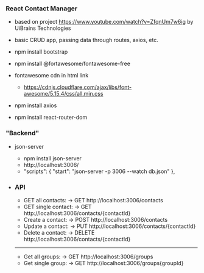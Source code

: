 ### React Contact Manager

-   based on project https://www.youtube.com/watch?v=ZfqnUm7w6ig by UiBrains Technologies

-   basic CRUD app, passing data through routes, axios, etc.
-   npm install bootstrap
-   npm install @fortawesome/fontawesome-free
-   fontawesome cdn in html link
    -   https://cdnjs.cloudflare.com/ajax/libs/font-awesome/5.15.4/css/all.min.css
-   npm install axios
-   npm install react-router-dom

### "Backend"

-   json-server

    -   npm install json-server
    -   http://localhost:3006/
    -   "scripts": {
        "start": "json-server -p 3006 --watch db.json"
        },

-   ### API
    -   GET all contacts: -> GET http://localhost:3006/contacts
    -   GET single contact: -> GET http://localhost:3006/contacts/{contactId}
    -   Create a contact: -> POST http://localhost:3006/contacts
    -   Update a contact: -> PUT http://localhost:3006/contacts/{contactId}
    -   Delete a contact: -> DELETE http://localhost:3006/contacts/{contactId}
    ***
    -   Get all groups: -> GET http://localhost:3006/groups
    -   Get single group: -> GET http://localhost:3006/groups{groupId}
